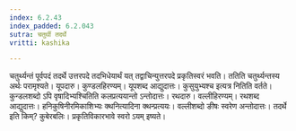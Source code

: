 ```yaml
---
index: 6.2.43
index_padded: 6.2.043
sutra: चतुर्थी तदर्थे
vritti: kashika

---
```

चतुर्थ्यन्तं पूर्वपदं तदर्थे उत्तरपदे तदभिधेयार्थं यत् तद्वाचिन्युत्तरपदे प्रकृतिस्वरं भवति। ततिति चतुर्थ्यन्तस्य अर्थः परामृश्यते। यूपदारु। कुण्डलहिरण्यम्। यूपशब्द आद्युदात्तः। कुसुयुभ्यश्च इत्यत्र नितिति वर्तते। कुन्डलशब्दो ऽपि वृषादिभ्यश्चितिति कलप्रत्ययान्तो ऽन्तोदात्तः। रथदारु। वल्लीहिरण्यम्। रथशब्द आद्युदात्तः। हनिकुषिनीरमिकाशिभ्यः क्थनित्यादिना क्थन्प्रत्ययः। वल्लीशब्दो ङीषः स्वरेण अन्तोदात्तः। तदर्थे इति किम्? कुबेरबलिः। प्रकृतिविकारभावे स्वरो ऽयम् इष्यते।